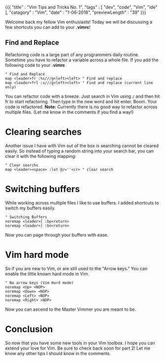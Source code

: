 {{{
    "title"    : "Vim Tips and Tricks No. 1",
    "tags"     : [ "dev", "code", "Vim", "ide" ],
    "catagory" : "Vim",
    "date"     : "1-06-2018",
    "previewLength" : "39"
}}}

Welcome back my fellow Vim enthusiasts! Today we will be discussing a few shortcuts you can add to your __.vimrc__!

## Find and Replace

Refactoring code is a large part of any programmers daily routine. Sometime you have to refactor a variable across a whole file. 
If you add the following code to your __.vimrc__

```vim
" Find and Replace
map <leader>fr :%s///g<left><left> " Find and replace
map <leader>frl :s///g<left><left> " Find and replace (current line only)
```

You can refactor code with a breeze. Just search in Vim using `/` and then hit <leader>fr to start refactoring. Then type in the new word and hit enter. Boom. Your code is refactored.
__Note:__ Currently there is no good way to refactor across multiple files. (Let me know in the comments if you find a way!)


# Clearing searches

Another issue I have with Vim out of the box is searching cannot be cleared easily. So instead of typing a random string into your search bar, you can clear it with the following mapping:

```vim
" Clear searchs
map <leader><space> :let @/=''<cr> " clear search
```

# Switching buffers

While working across multiple files I like to use buffers. I added shortcuts to switch my buffers easily. 

```vim
" Switching Buffers
noremap <leader>[ :bp<return>
noremap <leader>] :bn<return>
```

Now you can page through your buffers with ease.


# Vim hard mode

So if you are new to Vim, or are still used to the "Arrow keys." You can enable the little known hard mode in Vim.

```vim
" No arrow keys (Vim Hard mode)
noremap <Up> <NOP>
noremap <Down> <NOP>
noremap <Left> <NOP>
noremap <Right> <NOP>
```

Now you can ascend to the Master Vimmer you are meant to be.


# Conclusion

So now that you have some new tools in your Vim toolbox. I hope you can extend your love for Vim. Be sure to check back soon for part 2! Let me know any other tips I should know in the comments.

